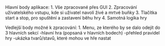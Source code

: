 Hlavní body aplikace:
    1.	Vše zpracované přes GUI
    2.	Zpracování uživatelského vstupu, kde si uživatel navolí živé a mrtvé buňky
    3.	Tlačítka start a stop, pro spuštění a zastavení běhu hry
    4.	Samotná logika hry

Vedlejší body možné k zpracování:
    1.	Menu, ze kterého by se dalo odejít do 3 hlavních sekcí
        -hlavní hra (popsaná v hlavních bodech)
        -přehled pravidel hry
        -ukázka tvarů/stavů, které mohou ve hře nastat
